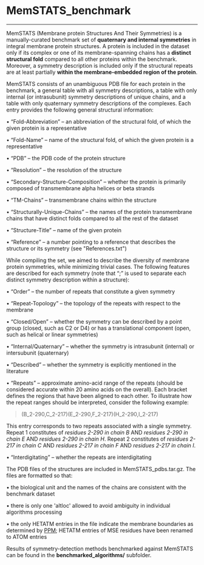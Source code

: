 # MemSTATS_benchmark
---

MemSTATS (Membrane protein Structures And Their Symmetries) is a manually-curated benchmark set of **quaternary and internal symmetries** in integral membrane protein structures. A protein is included in the dataset only if its complex or one of its membrane-spanning chains has a **distinct structural fold** compared to all other proteins within the benchmark. Moreover, a symmetry description is included only if the structural repeats are at least partially **within the membrane-embedded region of the protein**. 

MemSTATS consists of an unambiguous PDB file for each protein in the benchmark, a general table with all symmetry descriptions, a table with only internal (or intrasubunit) symmetry descriptions of unique chains, and a table with only quaternary symmetry descriptions of the complexes. Each entry provides the following general structural information:

•	“Fold-Abbreviation” – an abbreviation of the structural fold, of which the given protein is a representative

•	“Fold-Name” – name of the structural fold, of which the given protein is a representative

•	“PDB” – the PDB code of the protein structure

•	“Resolution” – the resolution of the structure

•	“Secondary-Structure-Composition” – whether the protein is primarily composed of transmembrane alpha helices or beta strands

•	“TM-Chains” – transmembrane chains within the structure

•	“Structurally-Unique-Chains” – the names of the protein transmembrane chains that have distinct folds compared to all the rest of the dataset

•	“Structure-Title” – name of the given protein

•	“Reference” – a number pointing to a reference that describes the structure or its symmetry (see "References.txt")



While compiling the set, we aimed to describe the diversity of membrane protein symmetries, while minimizing trivial cases. The following features are described for each symmetry (note that “;” is used to separate each distinct symmetry description within a structure): 

•	“Order” – the number of repeats that constitute a given symmetry

•	“Repeat-Topology” – the topology of the repeats with respect to the membrane 

•	“Closed/Open” – whether the symmetry can be described by a point group (closed, such as C2 or D4) or has a translational component (open, such as helical or linear symmetries)

•	“Internal/Quaternary” – whether the symmetry is intrasubunit (internal) or intersubunit (quaternary)

•	 “Described” – whether the symmetry is explicitly mentioned in the literature

•	“Repeats” – approximate amino-acid range of the repeats (should be considered accurate within 20 amino acids on the overall). Each bracket defines the regions that have been aligned to each other. To illustrate how the repeat ranges should be interpreted, consider the following example:

> (B_2-290,C_2-217)(E_2-290,F_2-217)(H_2-290,I_2-217)

This entry corresponds to two repeats associated with a single symmetry. Repeat 1 constitutes of *residues 2-290 in chain B* AND *residues 2-290 in chain E* AND *residues 2-290 in chain H*. Repeat 2 constitutes of *residues 2-217 in chain C* AND *residues 2-217 in chain F* AND *residues 2-217 in chain I*.

•	“Interdigitating” – whether the repeats are interdigitating 



The PDB files of the structures are included in MemSTATS_pdbs.tar.gz. The files are formatted so that:

•	the biological unit and the names of the chains are consistent with the benchmark dataset

•	there is only one 'altloc' allowed to avoid ambiguity in individual algorithms processing

•	the only HETATM entries in the file indicate the membrane boundaries as determined by [PPM](https://dx.doi.org/10.1093%2Fnar%2Fgkr703); HETATM entries of MSE residues have been renamed to ATOM entries


Results of symmetry-detection methods benchmarked against MemSTATS can be found in the **benchmarked_algorithms/** subfolder.

